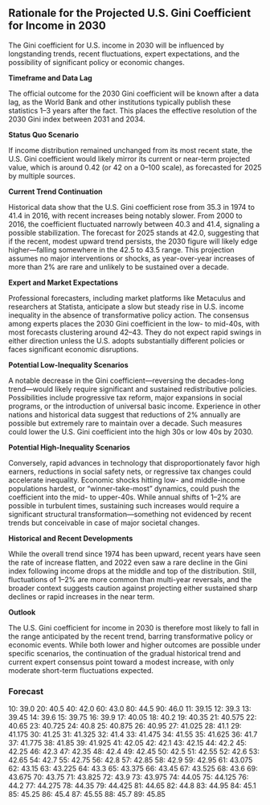 ## Rationale for the Projected U.S. Gini Coefficient for Income in 2030

The Gini coefficient for U.S. income in 2030 will be influenced by longstanding trends, recent fluctuations, expert expectations, and the possibility of significant policy or economic changes.

**Timeframe and Data Lag**

The official outcome for the 2030 Gini coefficient will be known after a data lag, as the World Bank and other institutions typically publish these statistics 1–3 years after the fact. This places the effective resolution of the 2030 Gini index between 2031 and 2034.

**Status Quo Scenario**

If income distribution remained unchanged from its most recent state, the U.S. Gini coefficient would likely mirror its current or near-term projected value, which is around 0.42 (or 42 on a 0–100 scale), as forecasted for 2025 by multiple sources.

**Current Trend Continuation**

Historical data show that the U.S. Gini coefficient rose from 35.3 in 1974 to 41.4 in 2016, with recent increases being notably slower. From 2000 to 2016, the coefficient fluctuated narrowly between 40.3 and 41.4, signaling a possible stabilization. The forecast for 2025 stands at 42.0, suggesting that if the recent, modest upward trend persists, the 2030 figure will likely edge higher—falling somewhere in the 42.5 to 43.5 range. This projection assumes no major interventions or shocks, as year-over-year increases of more than 2% are rare and unlikely to be sustained over a decade.

**Expert and Market Expectations**

Professional forecasters, including market platforms like Metaculus and researchers at Statista, anticipate a slow but steady rise in U.S. income inequality in the absence of transformative policy action. The consensus among experts places the 2030 Gini coefficient in the low- to mid-40s, with most forecasts clustering around 42–43. They do not expect rapid swings in either direction unless the U.S. adopts substantially different policies or faces significant economic disruptions.

**Potential Low-Inequality Scenarios**

A notable decrease in the Gini coefficient—reversing the decades-long trend—would likely require significant and sustained redistributive policies. Possibilities include progressive tax reform, major expansions in social programs, or the introduction of universal basic income. Experience in other nations and historical data suggest that reductions of 2% annually are possible but extremely rare to maintain over a decade. Such measures could lower the U.S. Gini coefficient into the high 30s or low 40s by 2030.

**Potential High-Inequality Scenarios**

Conversely, rapid advances in technology that disproportionately favor high earners, reductions in social safety nets, or regressive tax changes could accelerate inequality. Economic shocks hitting low- and middle-income populations hardest, or “winner-take-most” dynamics, could push the coefficient into the mid- to upper-40s. While annual shifts of 1–2% are possible in turbulent times, sustaining such increases would require a significant structural transformation—something not evidenced by recent trends but conceivable in case of major societal changes.

**Historical and Recent Developments**

While the overall trend since 1974 has been upward, recent years have seen the rate of increase flatten, and 2022 even saw a rare decline in the Gini index following income drops at the middle and top of the distribution. Still, fluctuations of 1–2% are more common than multi-year reversals, and the broader context suggests caution against projecting either sustained sharp declines or rapid increases in the near term.

**Outlook**

The U.S. Gini coefficient for income in 2030 is therefore most likely to fall in the range anticipated by the recent trend, barring transformative policy or economic events. While both lower and higher outcomes are possible under specific scenarios, the continuation of the gradual historical trend and current expert consensus point toward a modest increase, with only moderate short-term fluctuations expected.

### Forecast

10: 39.0
20: 40.5
40: 42.0
60: 43.0
80: 44.5
90: 46.0
11: 39.15
12: 39.3
13: 39.45
14: 39.6
15: 39.75
16: 39.9
17: 40.05
18: 40.2
19: 40.35
21: 40.575
22: 40.65
23: 40.725
24: 40.8
25: 40.875
26: 40.95
27: 41.025
28: 41.1
29: 41.175
30: 41.25
31: 41.325
32: 41.4
33: 41.475
34: 41.55
35: 41.625
36: 41.7
37: 41.775
38: 41.85
39: 41.925
41: 42.05
42: 42.1
43: 42.15
44: 42.2
45: 42.25
46: 42.3
47: 42.35
48: 42.4
49: 42.45
50: 42.5
51: 42.55
52: 42.6
53: 42.65
54: 42.7
55: 42.75
56: 42.8
57: 42.85
58: 42.9
59: 42.95
61: 43.075
62: 43.15
63: 43.225
64: 43.3
65: 43.375
66: 43.45
67: 43.525
68: 43.6
69: 43.675
70: 43.75
71: 43.825
72: 43.9
73: 43.975
74: 44.05
75: 44.125
76: 44.2
77: 44.275
78: 44.35
79: 44.425
81: 44.65
82: 44.8
83: 44.95
84: 45.1
85: 45.25
86: 45.4
87: 45.55
88: 45.7
89: 45.85